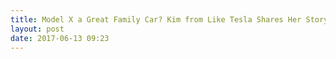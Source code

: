 ```yaml
---
title: Model X a Great Family Car? Kim from Like Tesla Shares Her Story
layout: post
date: 2017-06-13 09:23
---
```

